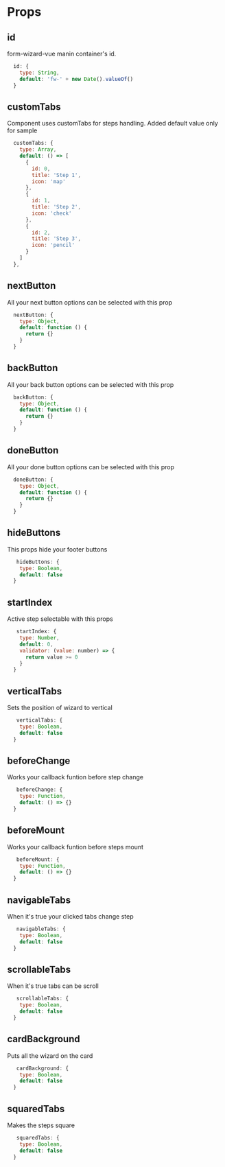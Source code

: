 # Props

## id

form-wizard-vue manin container's id.

```js
  id: {
    type: String,
    default: 'fw-' + new Date().valueOf()
  }
```

## customTabs

Component uses customTabs for steps handling. Added default value only for sample

```js
  customTabs: {
    type: Array,
    default: () => [
      {
        id: 0,
        title: 'Step 1',
        icon: 'map'
      },
      {
        id: 1,
        title: 'Step 2',
        icon: 'check'
      },
      {
        id: 2,
        title: 'Step 3',
        icon: 'pencil'
      }
    ]
  },
```

## nextButton

All your next button options can be selected with this prop

```js
  nextButton: {
    type: Object,
    default: function () {
      return {}
    }
  }
```

## backButton

All your back button options can be selected with this prop

```js
  backButton: {
    type: Object,
    default: function () {
      return {}
    }
  }
```

## doneButton

All your done button options can be selected with this prop

```js
  doneButton: {
    type: Object,
    default: function () {
      return {}
    }
  }
```

## hideButtons

This props hide your footer buttons

```js
   hideButtons: {
    type: Boolean,
    default: false
  }
```

## startIndex

Active step selectable with this props

```js
   startIndex: {
    type: Number,
    default: 0,
    validator: (value: number) => {
      return value >= 0
    }
  }
```

## verticalTabs

Sets the position of wizard to vertical

```js
   verticalTabs: {
    type: Boolean,
    default: false
  }
```

## beforeChange

Works your callback funtion before step change

```js
   beforeChange: {
    type: Function,
    default: () => {}
  }
```

## beforeMount

Works your callback funtion before steps mount

```js
   beforeMount: {
    type: Function,
    default: () => {}
  }
```

## navigableTabs

When it's true your clicked tabs change step

```js
   navigableTabs: {
    type: Boolean,
    default: false
  }
```

## scrollableTabs

When it's true tabs can be scroll

```js
   scrollableTabs: {
    type: Boolean,
    default: false
  }
```

## cardBackground

Puts all the wizard on the card

```js
   cardBackground: {
    type: Boolean,
    default: false
  }
```

## squaredTabs

Makes the steps square

```js
   squaredTabs: {
    type: Boolean,
    default: false
  }
```
